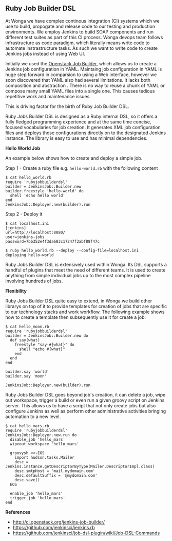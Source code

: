 ## Ruby Job Builder DSL

At Wonga we have complex continous integration (CI) systems which we use to build, propogate and release code to our testing and production environments. We employ Jenkins to build SOAP components and run different test suites as part of this CI process. Wonga devops team follows infrastructure as code paradigm, which literally means write code to automate instrastructure tasks. As such we want to write code to create Jenkins jobs instead of using Web UI. 

Initially we used the [Openstack Job Builder](http://ci.openstack.org/jenkins-job-builder/), which allows us to create a Jenkins job configuration in YAML. Maintaing job configuration in YAML is huge step forward in comparsion to using a Web interface, however we soon discovered that YAML also had several limitations. It lacks both composition and abstraction . There is no way to reuse a chunk of YAML or compose many small YAML files into a single one. This causes tedious repetitive work and maintenance issues. 

This is driving factor for the birth of Ruby Job Builder DSL.

Ruby Jobs Builder DSL is designed as a Ruby internal DSL, so it offers a fully fledged programming experience and at the same time concise, focused vocabularies for job creation. It generates XML job configuration files and deploys those configurations directly on to the designated Jenkins instance. The library is easy to use and has minimal dependencies. 

**Hello World Job**

An example below shows how to create and deploy a simple job.

Step 1 - Create a ruby file e.g. `hello-world.rb` with the following content

    $ cat hello_world.rb
    require 'rubyjobbuilderdsl'
    builder = JenkinsJob::Builder.new
    builder.freestyle 'hello-world' do
      shell 'echo hello world'
    end
    JenkinsJob::Deployer.new(builder).run

Step 2 - Deploy it

    $ cat localhost.ini
    [jenkins]
    url=http://localhost:8080/
    user=jenkins-jobs
    password=7bb352e4f3da683c17247f3abf88f47c

    $ ruby hello_world.rb --deploy --config-file=localhost.ini
    deploying hello-world

Ruby Jobs Builder DSL is extensively used within Wonga. Its DSL supports a handful of plugins that meet the need of different teams. It is used to create anything from simple individual jobs up to the most complex pipeline involving hundreds of jobs.

**Flexibility**

Ruby Jobs Builder DSL quite easy to extend, in Wonga we build other librarys on top of it to provide templates for creation of jobs that are specific to our technology stacks and work workflow. The following example shows how to create a template then subsequently use it for create a job.

    $ cat hello_moon.rb
    require 'rubyjobbuilderdsl'
    builder = JenkinsJob::Builder.new do
      def say(what)
        freestyle "say-#{what}" do
          shell "echo #{what}"
        end
      end
    end

    builder.say 'world'
    builder.say 'moon'
    
    JenkinsJob::Deployer.new(builder).run

Ruby Jobs Builder DSL goes beyond job's creation, it can delete a job, wipe out workspace, trigger a build or even run a given groovy script on Jenkins server. This allows us to have a script that not only create jobs but also configure Jenkins as well as perform other administrative activities bringing automation to a new level.

    $ cat hello_mars.rb
    require 'rubyjobbuilderdsl'
    JenkinsJob::Deployer.new.run do
      disable_job 'hello_mars'
      wipeout_workspace 'hello_mars'

      groovysh <<-EOS
        import hudson.tasks.Mailer
        desc = Jenkins.instance.getDescriptorByType(Mailer.DescriptorImpl.class)
        desc.smtpHost = 'mail.mydomain.com'
        desc.defaultSuffix = '@mydomain.com'
        desc.save()
      EOS

      enable_job 'hello_mars'
      trigger_job 'hello_mars'
    end


**References**

* http://ci.openstack.org/jenkins-job-builder/
* https://github.com/jenkinsci/jenkins.rb
* https://github.com/jenkinsci/job-dsl-plugin/wiki/Job-DSL-Commands
